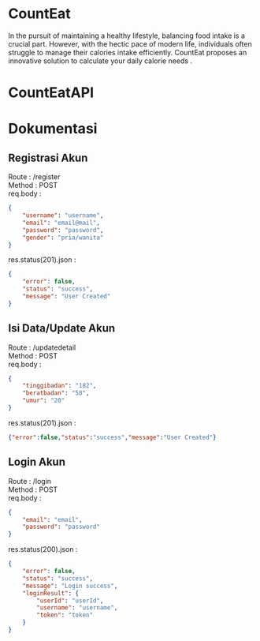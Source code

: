 # CountEat
In the pursuit of maintaining a healthy lifestyle, balancing food intake is a crucial part. However, with the hectic pace of modern life, individuals often struggle to manage their calories intake efficiently. CountEat proposes an innovative solution to calculate your daily calorie needs .

# CountEatAPI

# Dokumentasi

## Registrasi Akun

Route : /register  
Method : POST  
req.body :

```json
{
	"username": "username",
	"email": "email@mail",
	"password": "password",
	"gender": "pria/wanita"
}
```

res.status(201).json :

```json
{
	"error": false,
	"status": "success",
	"message": "User Created"
}
```

## Isi Data/Update Akun

Route : /updatedetail  
Method : POST  
req.body :

```json
{
	"tinggibadan": "182",
	"beratbadan": "58",
	"umur": "20"
}
```

res.status(201).json :

```json
{"error":false,"status":"success","message":"User Created"}
```


## Login Akun

Route : /login  
Method : POST  
req.body :

```json
{
	"email": "email",
	"password": "password"
}
```

res.status(200).json :

```json
{
	"error": false,
	"status": "success",
	"message": "Login success",
	"loginResult": {
		"userId": "userId",
		"username": "username",
		"token": "token"
	}
}
```
